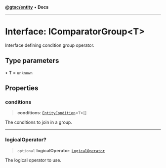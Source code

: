 [**@gtsc/entity**](../README.md) • **Docs**

***

# Interface: IComparatorGroup\<T\>

Interface defining condition group operator.

## Type parameters

• **T** = `unknown`

## Properties

### conditions

> **conditions**: [`EntityCondition`](../type-aliases/EntityCondition.md)\<`T`\>[]

The conditions to join in a group.

***

### logicalOperator?

> `optional` **logicalOperator**: [`LogicalOperator`](../enumerations/LogicalOperator.md)

The logical operator to use.
